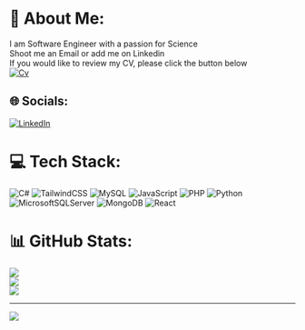 # 💫 About Me:
I am Software Engineer with a passion for Science<br>Shoot me an Email or add me on Linkedin<br>
If you would like to review my CV, please click the button below <br> [![Cv](https://img.shields.io/badge/-Curriculum%20Vitae-gray)](https://1drv.ms/w/s!Aq1CBrSqbYeUhmtDjo3trXVKeoRO?e=i1Ip6L) 

## 🌐 Socials:
[![LinkedIn](https://img.shields.io/badge/LinkedIn-%230077B5.svg?logo=linkedin&logoColor=white)](https://linkedin.com/in/arslanemin) 

# 💻 Tech Stack:
![C#](https://img.shields.io/badge/c%23-%23239120.svg?style=for-the-badge&logo=c-sharp&logoColor=white) ![TailwindCSS](https://img.shields.io/badge/tailwindcss-%2338B2AC.svg?style=for-the-badge&logo=tailwind-css&logoColor=white) ![MySQL](https://img.shields.io/badge/mysql-%2300f.svg?style=for-the-badge&logo=mysql&logoColor=white) ![JavaScript](https://img.shields.io/badge/javascript-%23323330.svg?style=for-the-badge&logo=javascript&logoColor=%23F7DF1E) ![PHP](https://img.shields.io/badge/php-%23777BB4.svg?style=for-the-badge&logo=php&logoColor=white) ![Python](https://img.shields.io/badge/python-3670A0?style=for-the-badge&logo=python&logoColor=ffdd54) ![MicrosoftSQLServer](https://img.shields.io/badge/Microsoft%20SQL%20Sever-CC2927?style=for-the-badge&logo=microsoft%20sql%20server&logoColor=white) ![MongoDB](https://img.shields.io/badge/MongoDB-%234ea94b.svg?style=for-the-badge&logo=mongodb&logoColor=white) ![React](https://img.shields.io/badge/react-%2320232a.svg?style=for-the-badge&logo=react&logoColor=%2361DAFB)
# 📊 GitHub Stats:
![](https://github-readme-stats.vercel.app/api?username=emin-arslan&theme=dark&hide_border=true&include_all_commits=false&count_private=false)<br/>
![](https://github-readme-streak-stats.herokuapp.com/?user=emin-arslan&theme=dark&hide_border=true)<br/>
![](https://github-readme-stats.vercel.app/api/top-langs/?username=emin-arslan&theme=dark&hide_border=true&include_all_commits=false&count_private=false&layout=compact)

---
[![](https://visitcount.itsvg.in/api?id=emin-arslan&icon=0&color=2)](https://visitcount.itsvg.in)

<!-- Proudly created with GPRM ( https://gprm.itsvg.in ) -->
